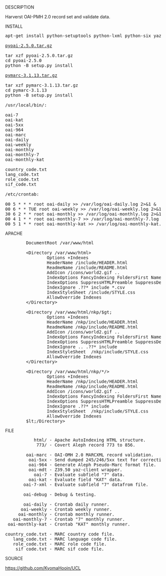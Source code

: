 
DESCRIPTION

Harverst OAI-PMH 2.0 record set and validate data.

INSTALL
<pre>
apt-get install python-setuptools python-lxml python-six yaz-client

<a href="https://pypi.org/project/pyoai/#files">pyoai-2.5.0.tar.gz</a>

tar xzf pyoai-2.5.0.tar.gz
cd pyoai-2.5.0
python -B setup.py install

<a href="https://pypi.org/project/pymarc/#files">pymarc-3.1.13.tar.gz</a>

tar xzf pymarc-3.1.13.tar.gz
cd pymarc-3.1.13
python -B setup.py install

/usr/local/bin/:

oai-7
oai-kat
oai-5xx
oai-964
oai-marc
oai-daily
oai-weekly
oai-monthly
oai-monthly-7
oai-monthly-kat

country_code.txt
lang_code.txt
role_code.txt
sif_code.txt

/etc/crontab:

00 5 * * * root oai-daily >> /var/log/oai-daily.log 2>&1 &
00 6 * * TUE root oai-weekly >> /var/log/oai-weekly.log 2>&1 &
30 6 2 * * root oai-monthly >> /var/log/oai-monthly.log 2>&1 &
00 4 1 * * root oai-monthly-7 >> /var/log/oai-monthly-7.log 2>&1 &
00 5 1 * * root oai-monthly-kat >> /var/log/oai-monthly-kat.log 2>&1 &
</pre>
APACHE
<pre>
        DocumentRoot /var/www/html

        &lt;Directory /var/www/html&gt;
                Options +Indexes
                HeaderName /include/HEADER.html
                ReadmeName /include/README.html
                AddIcon /icons/world2.gif ..
                IndexOptions FancyIndexing FoldersFirst NameWidth=* DescriptionWidth=* HTMLTable IgnoreClient
                IndexOptions SuppressHTMLPreamble SuppressDescription SuppressLastModified SuppressSize SuppressRules SuppressColumnSorting
                IndexIgnore .??* include *.csv
                IndexStyleSheet /include/STYLE.css
                AllowOverride Indexes
        &lt;/Directory&gt;

        &lt;Directory /var/www/html/nkp/$gt;
                Options +Indexes
                HeaderName /nkp/include/HEADER.html
                ReadmeName /nkp/include/README.html
                AddIcon /icons/world2.gif ..
                IndexOptions FancyIndexing FoldersFirst NameWidth=* DescriptionWidth=* HTMLTable IgnoreClient
                IndexOptions SuppressHTMLPreamble SuppressDescription SuppressLastModified SuppressSize SuppressRules SuppressColumnSorting
                IndexIgnore .. .??* include
                IndexStyleSheet  /nkp/include/STYLE.css
                AllowOverride Indexes 
        &lt;/Directory&gt;

        &lt;Directory /var/www/html/nkp/*/&gt;
                Options +Indexes
                HeaderName /nkp/include/HEADER.html
                ReadmeName /nkp/include/README.html
                AddIcon /icons/world2.gif ..
                IndexOptions FancyIndexing FoldersFirst NameWidth=* DescriptionWidth=* HTMLTable IgnoreClient
                IndexOptions SuppressHTMLPreamble SuppressDescription SuppressLastModified SuppressSize SuppressRules SuppressColumnSorting
                IndexIgnore .??* include
                IndexStyleSheet  /nkp/include/STYLE.css
                AllowOverride Indexes 
        $lt;/Directory&gt;
</pre>
FILE
<pre>
           html/ - Apache AutoIndexing HTML structure.
            773/ - Covert Aleph record 773 to 856.

        oai-marc - OAI-OMH 2.0 MARCXML record validation.
         oai-5xx - Send dumped 245/246/5xx text for correction. 
         oai-964 - Generate Aleph Pseudo-Marc format file. 
         oai-mdt - Z39.50 yaz-client wrapper.
           oai-7 - Evaluate subfield "7" data. 
         oai-kat - Evaluate field "KAT" data. 
       oai-7-xml - Evaluate subfield "7" datafrom file.
      
       oai-debug - Debug & testing.

       oai-daily - Crontab daily runner.
      oai-weekly - Crontab weekly runner.
     oai-monthly - Crontab monthly runner.
   oai-monthly-7 - Crontab "7" monthly runner.
 oai-monthly-kat - Crontab "KAT" monthly runner.

country_code.txt - MARC country code file.
   lang_code.txt - MARC language code file.
   role_code.txt - MARC role code file.
    sif_code.txt - MARC sif code file.
</pre>
SOURCE

https://github.com/KyomaHooin/UCL

